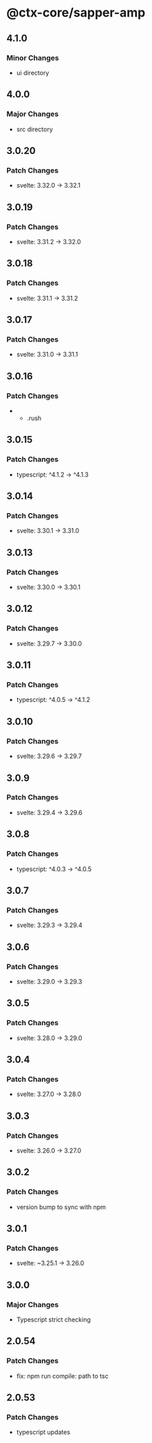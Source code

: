 # @ctx-core/sapper-amp

## 4.1.0

### Minor Changes

- ui directory

## 4.0.0

### Major Changes

- src directory

## 3.0.20

### Patch Changes

- svelte: 3.32.0 -> 3.32.1

## 3.0.19

### Patch Changes

- svelte: 3.31.2 -> 3.32.0

## 3.0.18

### Patch Changes

- svelte: 3.31.1 -> 3.31.2

## 3.0.17

### Patch Changes

- svelte: 3.31.0 -> 3.31.1

## 3.0.16

### Patch Changes

- - .rush

## 3.0.15

### Patch Changes

- typescript: ^4.1.2 -> ^4.1.3

## 3.0.14

### Patch Changes

- svelte: 3.30.1 -> 3.31.0

## 3.0.13

### Patch Changes

- svelte: 3.30.0 -> 3.30.1

## 3.0.12

### Patch Changes

- svelte: 3.29.7 -> 3.30.0

## 3.0.11

### Patch Changes

- typescript: ^4.0.5 -> ^4.1.2

## 3.0.10

### Patch Changes

- svelte: 3.29.6 -> 3.29.7

## 3.0.9

### Patch Changes

- svelte: 3.29.4 -> 3.29.6

## 3.0.8

### Patch Changes

- typescript: ^4.0.3 -> ^4.0.5

## 3.0.7

### Patch Changes

- svelte: 3.29.3 -> 3.29.4

## 3.0.6

### Patch Changes

- svelte: 3.29.0 -> 3.29.3

## 3.0.5

### Patch Changes

- svelte: 3.28.0 -> 3.29.0

## 3.0.4

### Patch Changes

- svelte: 3.27.0 -> 3.28.0

## 3.0.3

### Patch Changes

- svelte: 3.26.0 -> 3.27.0

## 3.0.2

### Patch Changes

- version bump to sync with npm

## 3.0.1

### Patch Changes

- svelte: ~3.25.1 -> 3.26.0

## 3.0.0

### Major Changes

- Typescript strict checking

## 2.0.54

### Patch Changes

- fix: npm run compile: path to tsc

## 2.0.53

### Patch Changes

- typescript updates
